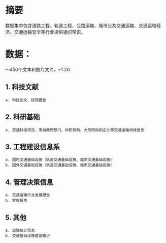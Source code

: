 # 摘要
数据集中包含道路工程、轨道工程、公路运输、城市公共交通运输、交通运输经济、交通运输安全等行业提供通识常识。


# 数据：
～450个文本和图片文件，~1.2G

## 1. 科技文献
    a. 科技论文、研究报告  
## 2. 科研基础
    a. 交通科技项目、来自政府部门、科研机构、大专院校和企业等交通运输领域信息  
## 3. 工程建设信息系
    a. 国内交通基础设施（轨道交通基础设施、城市交通基础设施）  
    b. 国外交通基础设施（轨道交通基础设施、城市交通基础设施）  
## 4. 管理决策信息
    a. 交通运输行业发展报告    
    b. 智库报告  
## 5. 其他
    a. 运输统计信息  
    b. 交通基础设施建设知识  
